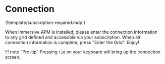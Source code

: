 # Connection

{!template/subscription-required.mdp!}

When Immersive APM is installed, please enter the connection information to any grid defined and accessible via your subscription. 
When all connection information is complete, press "Enter the Grid". 
Enjoy!

!!! note "Pro-tip"
    Pressing `F10` on your keyboard will bring up the connection screen.

